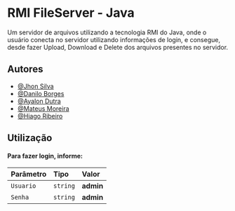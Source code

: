 
# RMI FileServer - Java

Um servidor de arquivos utilizando a tecnologia RMI do Java, onde o usuário conecta no servidor utilizando informações de login, e consegue, desde fazer Upload, Download e Delete dos arquivos presentes no servidor.




## Autores

- [@Jhon Silva](https://www.github.com/jhonloll)
- [@Danilo Borges](https://www.github.com)
- [@Ayalon Dutra](https://github.com/ayalondutra)
- [@Mateus Moreira](https://github.com/blackomeister)
- [@Hiago Ribeiro](https://github.com/Hiagoribas)



## Utilização

#### Para fazer login, informe:


| Parâmetro   | Tipo       | Valor                           |
| :---------- | :--------- | :---------------------------------- |
| `Usuario` | `string` | **admin** |
| `Senha` | `string` | **admin** |
